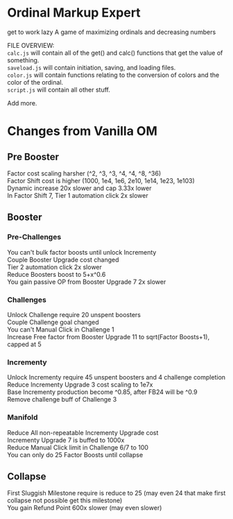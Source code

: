 # Ordinal Markup Expert
get to work lazy
A game of maximizing ordinals and decreasing numbers

FILE OVERVIEW:<br>
`calc.js` will contain all of the get() and calc() functions that get the value of something.<br>
`saveload.js` will contain initiation, saving, and loading files.<br>
`color.js` will contain functions relating to the conversion of colors and the color of the ordinal.<br>
`script.js` will contain all other stuff.

Add more.

# Changes from Vanilla OM

## Pre Booster
Factor cost scaling harsher (^2, ^3, ^3, ^4, ^4, ^8, ^36)<br>
Factor Shift cost is higher (1000, 1e4, 1e6, 2e10, 1e14, 1e23, 1e103)<br>
Dynamic increase 20x slower and cap 3.33x lower<br>
In Factor Shift 7, Tier 1 automation click 2x slower<br>

## Booster
### Pre-Challenges
You can't bulk factor boosts until unlock Incrementy<br>
Couple Booster Upgrade cost changed<br>
Tier 2 automation click 2x slower<br>
Reduce Boosters boost to 5+x^0.6<br>
You gain passive OP from Booster Upgrade 7 2x slower<br>
### Challenges
Unlock Challenge require 20 unspent boosters<br>
Couple Challenge goal changed<br>
You can't Manual Click in Challenge 1<br>
Increase Free factor from Booster Upgrade 11 to sqrt(Factor Boosts+1), capped at 5<br>
### Incrementy
Unlock Incrementy require 45 unspent boosters and 4 challenge completion<br>
Reduce Incrementy Upgrade 3 cost scaling to 1e7x<br>
Base Incrementy production become ^0.85, after FB24 will be ^0.9<br>
Remove challenge buff of Challenge 3<br>
### Manifold
Reduce All non-repeatable Incrementy Upgrade cost<br>
Incrementy Upgrade 7 is buffed to 1000x<br>
Reduce Manual Click limit in Challenge 6/7 to 100<br>
You can only do 25 Factor Boosts until collapse<br>

## Collapse
First Sluggish Milestone require is reduce to 25 (may even 24 that make first collapse not possible get this milestone)<br>
You gain Refund Point 600x slower (may even slower)<br>
